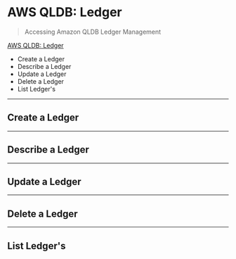 # AWS QLDB: Ledger

> Accessing Amazon QLDB Ledger Management

[AWS QLDB: Ledger](https://docs.aws.amazon.com/qldb/latest/developerguide/ledger-management.html)

* Create a Ledger
* Describe a Ledger
* Update a Ledger
* Delete a Ledger
* List Ledger's

---

## Create a Ledger

---

## Describe a Ledger

---

## Update a Ledger

---

## Delete a Ledger

---

## List Ledger's

